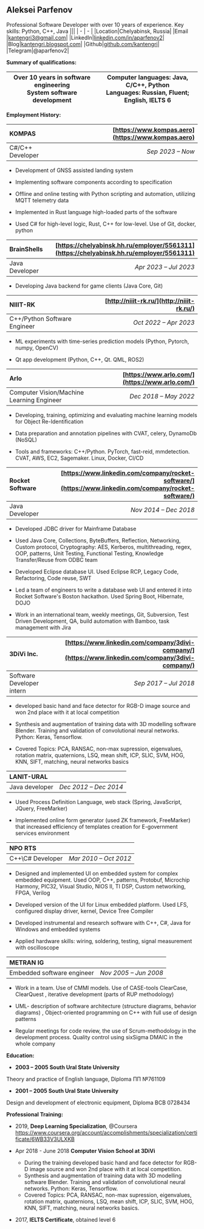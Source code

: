 ﻿## **Aleksei Parfenov**
Professional Software Developer with over 10 years of experience. Key skills: Python, C++, Java
|||
| - | - |
|Location|Chelyabinsk, Russia|
|Email |[kantengri3@gmail.com](mailto:aparfenov2@yandex.ru)|
|LinkedIn|[linkedin.com/in/aparfenov2](https://www.linkedin.com/in/aparfenov2/)|
|Blog|[kantengri.blogspot.com](http://kantengri.blogspot.com/)|
|Github|[github.com/kantengri](https://github.com/kantengri)|
|Telegram|@aparfenov2|

**Summary of qualifications:**

|Over 10 years in software engineering<br>System software development|Computer languages: Java, C/C++, Python<br>Languages: Russian, Fluent; English, IELTS 6|
| - | - |

**Employment History:**



|**KOMPAS**|[https://www.kompas.aero](https://www.kompas.aero)|
| :- | -: |
|C#/C++ Developer|*Sep 2023 – Now*|

- Development of GNSS assisted landing system

- Implementing software components according to specification

- Offline and online testing with Python scripting and automation, utilizing MQTT telemetry data

- Implemented in Rust language high-loaded parts of the software

- Used C# for high-level logic, Rust, C++ for low-level. Use of Git, docker, python



|**BrainShells**|[https://chelyabinsk.hh.ru/employer/5561311](https://chelyabinsk.hh.ru/employer/5561311)|
| :- | -: |
|Java Developer|*Apr 2023 – Jul 2023*|

- Developing Java backend for game clients (Java Core, Git)



|**NIIIT-RK**|[http://niiit-rk.ru/](http://niiit-rk.ru/)|
| :- | -: |
|C++/Python Software Engineer|*Oct 2022 – Apr 2023*|

- ML experiments with time-series prediction models (Python, Pytorch, numpy, OpenCV)

- Qt app development (Python, C++, Qt. QML, ROS2)



|**Arlo**|[https://www.arlo.com/](https://www.arlo.com/)|
| :- | -: |
|Computer Vision/Machine Learning Engineer|*Dec 2018 – May 2022*|

- Developing, training, optimizing and evaluating machine learning models for Object Re-Identification

- Data preparation and annotation pipelines with CVAT, celery, DynamoDb (NoSQL)

- Tools and frameworks: C++/Python. PyTorch, fast-reid, mmdetection. CVAT, AWS, EC2, Sagemaker. Linux, Docker, CI/CD



|**Rocket Software**|[https://www.linkedin.com/company/rocket-software/](https://www.linkedin.com/company/rocket-software/)|
| :- | -: |
|Java Developer|*Nov 2014 – Dec 2018*|

- Developed JDBC driver for Mainframe Database

- Used Java Core, Collections, ByteBuffers, Reflection, Networking, Custom protocol, Cryptography: AES, Kerberos, multithreading, regex, OOP, patterns, Unit Testing, Functional Testing, Knowledge Transfer/Reuse from ODBC team

- Developed Eclipse database UI. Used Eclipse RCP, Legacy Code, Refactoring, Code reuse, SWT

- Led a team of engineers to write a database web UI and entered it into Rocket Software's Boston hackathon. Used Spring Boot, Hibernate, DOJO

- Work in an international team, weekly meetings, Git, Subversion, Test Driven Development, QA, build automation with Bamboo, task management with Jira



|**3DiVi Inc.**|[https://www.linkedin.com/company/3divi-company/](https://www.linkedin.com/company/3divi-company/)|
| :- | -: |
|Software Developer intern|*Sep 2017 – Jul 2018*|

- developed basic hand and face detector for RGB-D image source and won 2nd place with it at local competition

- Synthesis and augmentation of training data with 3D modelling software Blender. Training and validation of convolutional neural networks. Python: Keras, Tensorflow.

- Covered Topics: PCA, RANSAC, non-max supression, eigenvalues, rotation matrix, quaternions, LSQ, mean shift, ICP, SLIC, SVM, HOG, KNN, SIFT, matching, neural networks basics



|**LANIT-URAL**|[]()|
| :- | -: |
|Java developer|*Dec 2012 – Dec 2014*|

- Used Process Definition Language, web stack (Spring, JavaScript, JQuery, FreeMarker)

- Implemented online form generator (used ZK framework, FreeMarker) that increased efficiency of templates creation for E-government services environment



|**NPO RTS**|[]()|
| :- | -: |
|C++\C# Developer|*Mar 2010 – Oct 2012*|

- Designed and implemented UI on embedded system for complex embedded equipment. Used OOP, C++, patterns, Protobuf, Microchip Harmony, PIC32, Visual Studio, NIOS II, TI DSP, Custom networking, FPGA, Verilog

- Developed version of the UI for Linux embedded platform. Used LFS, configured display driver, kernel, Device Tree Compiler

- Developed instrumental and research software with C++, C#, Java for Windows and embedded systems

- Applied hardware skills: wiring, soldering, testing, signal measurement with oscilloscope



|**METRAN IG**|[]()|
| :- | -: |
|Embedded software engineer|*Nov 2005 – Jun 2008*|

- Work in a team. Use of  CMMI models.  Use of CASE-tools ClearCase, ClearQuest , iterative development (parts of RUP methodology)

- UML- description of software architecture (structure diagrams, behavior diagrams) , Object-oriented programming on C++ with full use of design patterns

- Regular meetings for code review, the use of Scrum-methodology in the development process. Quality control using sixSigma DMAIC in the whole company




**Education:**
- **2003 – 2005 South Ural State University**

Theory and practice of English language, Diploma ПП №761109

- **2001 – 2005 South Ural State University**

Design and development of electronic equipment, Diploma ВСВ 0728434

**Professional Training:**

- 2019, **Deep Learning Specialization**, @Coursera<br>https://www.coursera.org/account/accomplishments/specialization/certificate/6WB33V3ULXKB

- Apr 2018 - June 2018 **Computer Vision School at 3DiVi**

    - During the training developed basic hand and face detector for RGB-D image source and won 2nd place with it at local competition.
    - Synthesis and augmentation of training data with 3D modelling software Blender. Training and validation of convolutional neural networks. Python: Keras, Tensorflow.
    - Covered Topics: PCA, RANSAC, non-max supression, eigenvalues, rotation matrix, quaternions, LSQ, mean shift, ICP, SLIC, SVM, HOG, KNN, SIFT, matching, neural networks basics.

- 2017, **IELTS Certificate**, obtained level 6

